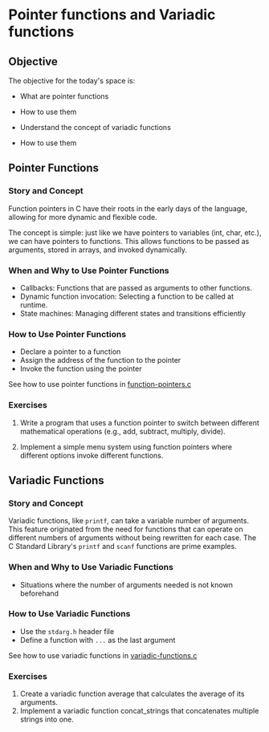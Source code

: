 # Pointer functions and Variadic functions

## Objective

The objective for the today's space is:

- What are pointer functions
- How to use them

- Understand the concept of variadic functions
- How to use them

## Pointer Functions

### Story and Concept

Function pointers in C have their roots in the early days of the language, allowing for more dynamic and flexible code.

The concept is simple: just like we have pointers to variables (int, char, etc.), we can have pointers to functions. This allows functions to be passed as arguments, stored in arrays, and invoked dynamically.

### When and Why to Use Pointer Functions

- Callbacks: Functions that are passed as arguments to other functions.
- Dynamic function invocation: Selecting a function to be called at runtime.
- State machines: Managing different states and transitions efficiently

### How to Use Pointer Functions

- Declare a pointer to a function
- Assign the address of the function to the pointer
- Invoke the function using the pointer

See how to use pointer functions in [function-pointers.c](./function-pointers.c)

### Exercises

1. Write a program that uses a function pointer to switch between different mathematical operations (e.g., add, subtract, multiply, divide).

2. Implement a simple menu system using function pointers where different options invoke different functions.

## Variadic Functions

### Story and Concept

Variadic functions, like `printf`, can take a variable number of arguments. This feature originated from the need for functions that can operate on different numbers of arguments without being rewritten for each case. The C Standard Library's `printf` and `scanf` functions are prime examples.

### When and Why to Use Variadic Functions

- Situations where the number of arguments needed is not known beforehand

### How to Use Variadic Functions

- Use the `stdarg.h` header file
- Define a function with `...` as the last argument

See how to use variadic functions in [variadic-functions.c](./variadic-functions.c)

### Exercises

1. Create a variadic function average that calculates the average of its arguments.
2. Implement a variadic function concat_strings that concatenates multiple strings into one.
